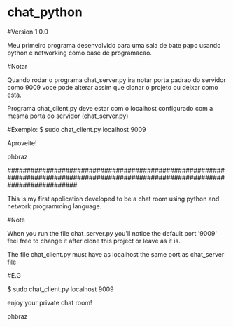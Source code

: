 # chat_python

#Version 1.0.0

Meu primeiro programa desenvolvido para uma sala de bate papo usando python e networking como base de programacao.

#Notar

Quando rodar o programa chat_server.py ira notar porta padrao do servidor como 9009 voce pode alterar assim que clonar o projeto ou deixar como esta.

Programa chat_client.py deve estar com o localhost configurado com a mesma porta do servidor (chat_server.py)

#Exemplo: 
$ sudo chat_client.py localhost 9009


Aproveite!

phbraz

##################################################################################################################################

This is my first application developed to be a chat room using python and network programming language.

#Note

When you run the file chat_server.py you'll notice the default port '9009' feel free to change it after clone this project or leave as it is.

The file chat_client.py must have as localhost the same port as chat_server file

#E.G 

$ sudo chat_client.py localhost 9009

enjoy your private chat room!

phbraz
